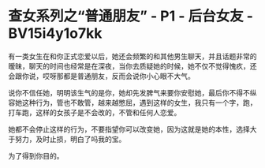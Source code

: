 # 查女系列之“普通朋友” - P1 - 后台女友 - BV15i4y1o7kk

有一类女生在和你正式恋爱以后，她还会频繁的和其他男生聊天，并且话题非常的暧昧，聊天的时间也经常是在深夜，当你去质疑她的时候，她不仅不觉得愧疚，还会跟你说，哎呀那都是普通朋友，反而会说你小心眼不大气。

说你不信任她，明明该生气的是你，她却先发脾气来要你安慰她，最后你不得不纵容她这种行为，管也不敢管，越来越憋屈，遇到这样的女生，我只有一个字，跑，打车跑，这样的女孩子是不会改的，不管和任何人恋爱。

她都不会停止这样的行为，不要指望你可以改变她，因为这就是她的本性，选择大于努力，及时止损，明白了吗我的宝。

为了得到你目的。
